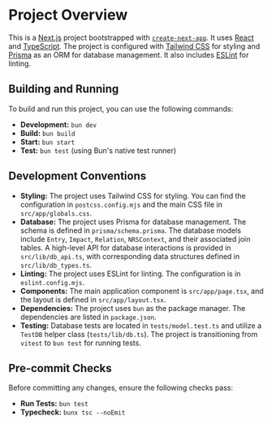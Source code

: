 # Project Overview

This is a [Next.js](https://nextjs.org/) project bootstrapped with [`create-next-app`](https://nextjs.org/docs/app/api-reference/cli/create-next-app). It uses [React](https://react.dev/) and [TypeScript](https://www.typescriptlang.org/). The project is configured with [Tailwind CSS](https://tailwindcss.com/) for styling and [Prisma](https://www.prisma.io/) as an ORM for database management. It also includes [ESLint](https://eslint.org/) for linting.

## Building and Running

To build and run this project, you can use the following commands:

*   **Development:** `bun dev`
*   **Build:** `bun build`
*   **Start:** `bun start`
*   **Test:** `bun test` (using Bun's native test runner)

## Development Conventions

*   **Styling:** The project uses Tailwind CSS for styling. You can find the configuration in `postcss.config.mjs` and the main CSS file in `src/app/globals.css`.
*   **Database:** The project uses Prisma for database management. The schema is defined in `prisma/schema.prisma`. The database models include `Entry`, `Impact`, `Relation`, `NRSContext`, and their associated join tables. A high-level API for database interactions is provided in `src/lib/db_api.ts`, with corresponding data structures defined in `src/lib/db_types.ts`.
*   **Linting:** The project uses ESLint for linting. The configuration is in `eslint.config.mjs`.
*   **Components:** The main application component is `src/app/page.tsx`, and the layout is defined in `src/app/layout.tsx`.
*   **Dependencies:** The project uses `bun` as the package manager. The dependencies are listed in `package.json`.
*   **Testing:** Database tests are located in `tests/model.test.ts` and utilize a `TestDB` helper class (`tests/lib/db.ts`). The project is transitioning from `vitest` to `bun test` for running tests.

## Pre-commit Checks

Before committing any changes, ensure the following checks pass:

*   **Run Tests:** `bun test`
*   **Typecheck:** `bunx tsc --noEmit`
